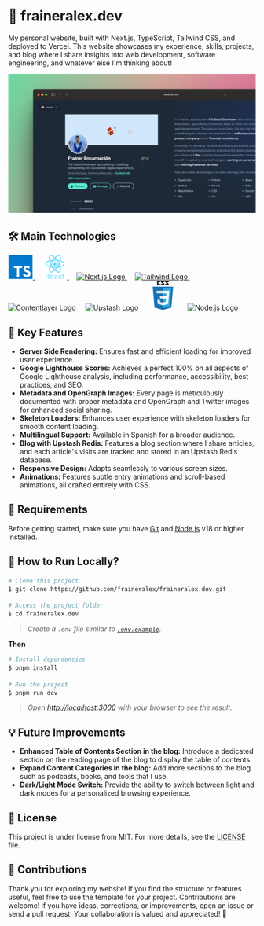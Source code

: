 # 🚀 fraineralex.dev

My personal website, built with Next.js, TypeScript, Tailwind CSS, and deployed to Vercel. This website showcases my experience, skills, projects, and blog where I share insights into web development, software engineering, and whatever else I'm thinking about!

![website image example](/public/og.webp)

## 🛠️ Main Technologies

<a href="https://typescript.org">
  <img width="50" title="TypeScript" alt="TypeScript Logo" src="https://raw.githubusercontent.com/devicons/devicon/master/icons/typescript/typescript-original.svg">
</a> &#xa0; &#xa0;

<a href="https://www.react.org">
  <img width="50" title="React" alt="React Logo" src="https://raw.githubusercontent.com/devicons/devicon/master/icons/react/react-original-wordmark.svg">
</a> &#xa0; &#xa0;

<a href="https://nextjs.org">
  <img width="50" title="Next.js" alt="Next.js Logo" src="https://nextjs.org/favicon.ico">
</a> &#xa0; &#xa0;

<a href="https://tailwind.org">
  <img width="50" title="Tailwind" alt="Tailwind Logo" src="https://camo.githubusercontent.com/0568e2de313626b2bd9b96f326941b012d45e9a4db1a23aa78bd8036207e57f8/68747470733a2f2f7777772e766563746f726c6f676f2e7a6f6e652f6c6f676f732f7461696c77696e646373732f7461696c77696e646373732d69636f6e2e737667">
</a> &#xa0; &#xa0;

<a href="https://contentlayer.dev">
  <img width="50" title="ContentLayer" alt="Contentlayer Logo" src="https://contentlayer.dev/favicon/favicon-196x196.png">
</a> &#xa0; &#xa0;

<a href="https://upstash.com">
  <img width="50" title="Upstash" alt="Upstash Logo" src="https://upstash.com/icons/favicon-32x32.png">
</a> &#xa0; &#xa0;

<a href="">
  <img width="60" title="CSS" alt="CSS Logo" src="https://raw.githubusercontent.com/devicons/devicon/master/icons/css3/css3-original-wordmark.svg">
</a> &#xa0; &#xa0;

<a href="https:nodejs.org">
  <img width="43" title="Node.js" alt="Node.js Logo" src="https://static-00.iconduck.com/assets.00/node-js-icon-454x512-nztofx17.png">
</a> &#xa0; &#xa0;

###

## 🚀 Key Features

- **Server Side Rendering:** Ensures fast and efficient loading for improved user experience.
- **Google Lighthouse Scores:** Achieves a perfect 100% on all aspects of Google Lighthouse analysis, including performance, accessibility, best practices, and SEO.
- **Metadata and OpenGraph Images:** Every page is meticulously documented with proper metadata and OpenGraph and Twitter images for enhanced social sharing.
- **Skeleton Loaders:** Enhances user experience with skeleton loaders for smooth content loading.
- **Multilingual Support:** Available in Spanish for a broader audience.
- **Blog with Upstash Redis:** Features a blog section where I share articles, and each article's visits are tracked and stored in an Upstash Redis database.
- **Responsive Design:** Adapts seamlessly to various screen sizes.
- **Animations:** Features subtle entry animations and scroll-based animations, all crafted entirely with CSS.

## :checkered_flag: Requirements

Before getting started, make sure you have [Git](https://git-scm.com) and [Node.js](https://nodejs.org) v18 or higher installed.

## 🚀 How to Run Locally?

```bash
# Clone this project
$ git clone https://github.com/fraineralex/fraineralex.dev.git

# Access the project folder
$ cd fraineralex.dev
```

> *Create a `.env` file similar to [`.env.example`](https://github.com/fraineralex/fraineralex.dev/blob/main/.env.example).*

**Then**

```bash
# Install dependencies
$ pnpm install

# Run the project
$ pnpm run dev
```

> *Open [http://localhost:3000](http://localhost:3000) with your browser to see the result.*

## 💡 Future Improvements

- **Enhanced Table of Contents Section in the blog:**  Introduce a dedicated section on the reading page of the blog to display the table of contents.
- **Expand Content Categories in the blog:** Add more sections to the blog such as podcasts, books, and tools that I use.
- **Dark/Light Mode Switch:** Provide the ability to switch between light and dark modes for a personalized browsing experience.

## :memo: License ##

This project is under license from MIT. For more details, see the [LICENSE](/LICENSE.md) file.

## 🤝 Contributions

Thank you for exploring my website! If you find the structure or features useful, feel free to use the template for your project. Contributions are welcome! if you have ideas, corrections, or improvements, open an issue or send a pull request. Your collaboration is valued and appreciated! 🚀
